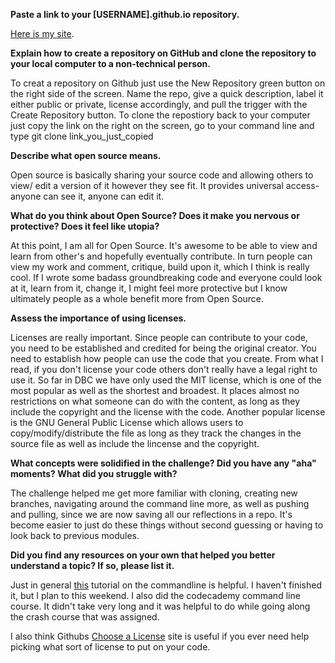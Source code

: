 **Paste a link to your [USERNAME].github.io repository.**

[Here is my site](http://allisonpaul.github.io).

**Explain how to create a repository on GitHub and clone the repository to your local computer to a non-technical person.**

To creat a repository on Github just use the New Repository green button on the right side of the screen. Name the repo, give a quick description, label it either public or private, license accordingly, and pull the trigger with the Create Repository button.
To clone the repostiory back to your computer just copy the link on the right on the screen, go to your command line and type
git clone link_you_just_copied


**Describe what open source means.**

Open source is basically sharing your source code and allowing others to view/ edit a version of it however they see fit. It provides universal access- anyone can see it, anyone can edit it.


**What do you think about Open Source? Does it make you nervous or protective? Does it feel like utopia?**

At this point, I am all for Open Source.  It's awesome to be able to view and learn from other's and hopefully eventually contribute. In turn people can view my work and comment, critique, build upon it, which I think is really cool.
If I wrote some badass groundbreaking code and everyone could look at it, learn from it, change it, I might feel more protective but I know ultimately people as a whole benefit more from Open Source.


**Assess the importance of using licenses.**

Licenses are really important. Since people can contribute to your code, you need to be established and credited for being the original creator. You need to establish how people can use the code that you create. From what I read, if you don't license your code others don't really have a legal right to use it.
So far in DBC we have only used the MIT license, which is one of the most popular as well as the shortest and broadest. It places almost no restrictions on what someone can do with the content, as long as they include the copyright and the license with the code.
Another popular license is the GNU General Public License which allows users to copy/modify/distribute the file as long as they track the changes in the source file as well as include the lincense and the copyright.



**What concepts were solidified in the challenge? Did you have any "aha" moments? What did you struggle with?**

The challenge helped me get more familiar with cloning, creating new branches, navigating around the command line more, as well as pushing and pulling, since we are now saving all our reflections in a repo.  It's become easier to just do these things without second guessing or having to look back to previous modules.


**Did you find any resources on your own that helped you better understand a topic? If so, please list it.**

Just in general [this](http://learnrubythehardway.org/book/appendixa.html) tutorial on the commandline is helpful.  I haven't finished it, but I plan to this weekend.  I also did the codecademy command line course.  It didn't take very long and it was helpful to do while going along the crash course that was assigned.

I also think Githubs [Choose a License](http://choosealicense.com/) site is useful if you ever need help picking what sort of license to put on your code.